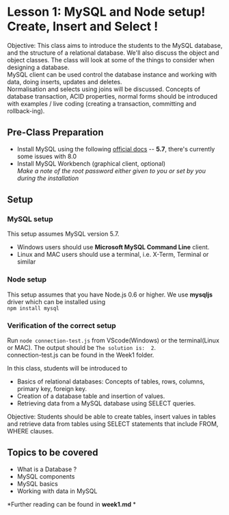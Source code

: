 # Lesson 1: MySQL and Node setup! Create, Insert and Select !

Objective: This class aims to introduce the students to the MySQL database, and the structure of a relational database. We'll also discuss the object and object classes.
The class will look at some of the things to consider when designing a database. <br>
MySQL client can be used control the database instance and working with data, doing inserts, updates and deletes. <br>
Normalisation and selects using joins will be discussed.
Concepts of database transaction, ACID properties, normal forms should be introduced with
examples / live coding (creating a transaction, committing and rollback-ing).

## Pre-Class Preparation
- Install MySQL using the following [official docs](https://dev.mysql.com/downloads/mysql/)
-- **5.7**, there's currently some issues with 8.0
- Install MySQL Workbench (graphical client, optional) <br>
*Make a note of the root password either given to you or set by you during the installation*

## Setup

### MySQL setup

This setup assumes MySQL version 5.7.
- Windows users should use **Microsoft MySQL Command Line** client.
- Linux and MAC users should use a terminal, i.e. X-Term, Terminal or similar

### Node setup
This setup assumes that you have Node.js 0.6 or higher.
We use **mysqljs** driver which can be installed using <br>
`npm install mysql`

### Verification of the correct setup
Run `node connection-test.js` from VScode(Windows) or the terminal(Linux or MAC).
The output should be `The solution is:  2`. <br>
connection-test.js can be found in the Week1 folder.

In this class, students will be introduced to

* Basics of relational databases: Concepts of tables, rows, columns, primary key, foreign key.
* Creation of a database table and insertion of values.
* Retrieving data from a MySQL database using SELECT queries.

Objective: Students should be able to create tables,
insert values in tables and
retrieve data from tables using SELECT statements that include FROM, WHERE clauses.

## Topics to be covered

* What is a Database ?
* MySQL components
* MySQL basics
* Working with data in MySQL

*Further reading can be found in **week1.md** *

